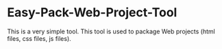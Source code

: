 # Easy-Pack-Web-Project-Tool
This is a very simple tool. This tool is used to package Web projects (html files, css files, js files).
